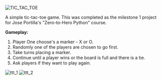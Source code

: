 ![TIC_TAC_TOE](https://user-images.githubusercontent.com/19520346/69205633-45118f00-0b96-11ea-8f62-36eb569dc0db.PNG)

A simple tic-tac-toe game. This was completed as the milestone 1 project for Jose Portilla's "Zero-to-Hero Python" course. 

**Gameplay:**
1. Player One choose's a marker - X or O.
2. Randomly one of the players are chosen to go first.
3. Take turns placing a marker.
4. Continue until a player wins or the board is full and there is a tie.
5. Ask players if they want to play again.

![ttt_1](https://user-images.githubusercontent.com/19520346/71565537-399d7600-2afb-11ea-86ff-b4b76a504dcc.PNG)
![ttt_2](https://user-images.githubusercontent.com/19520346/71565538-3c986680-2afb-11ea-8f9a-52e707f0e086.PNG)
